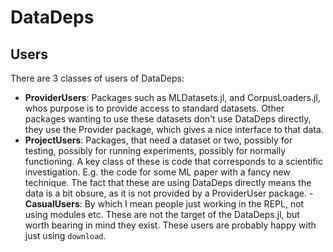 # DataDeps
<!--
[![Build Status](https://travis-ci.org/oxinabox/DataDeps.jl.svg?branch=master)](https://travis-ci.org/oxinabox/DataDeps.jl)

[![Coverage Status](https://coveralls.io/repos/oxinabox/DataDeps.jl/badge.svg?branch=master&service=github)](https://coveralls.io/github/oxinabox/DataDeps.jl?branch=master)

[![codecov.io](http://codecov.io/github/oxinabox/DataDeps.jl/coverage.svg?branch=master)](http://codecov.io/github/oxinabox/DataDeps.jl?branch=master)
-->


## Users
There are 3 classes of users of DataDeps:

 - **ProviderUsers**: Packages such as MLDatasets.jl, and CorpusLoaders.jl, whos purpose is to provide access to standard datasets. Other packages wanting to use these datasets don't use DataDeps directly, they use the Provider package, which gives a nice interface to that data.
 - **ProjectUsers**: Packages, that need a dataset or two, possibly for testing, possibly for running experiments, possibly for normally functioning. A key class of these is code that corresponds to a scientific investigation. E.g. the code for some ML paper with a fancy new technique. The fact that these are using DataDeps directly means the data is a bit obsure, as it is not provided by a ProviderUser package. - **CasualUsers**: By which I mean people just working in the REPL, not using modules etc. These are not the target of the DataDeps.jl, but worth bearing in mind they exist. These users are probably happy with just using `download`.
